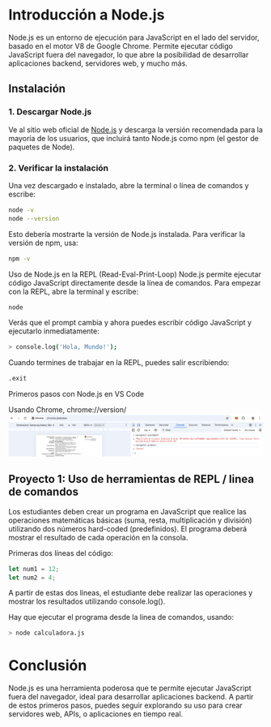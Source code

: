 # Introducción a Node.js

Node.js es un entorno de ejecución para JavaScript en el lado del servidor, basado en el motor V8 de Google Chrome. Permite ejecutar código JavaScript fuera del navegador, lo que abre la posibilidad de desarrollar aplicaciones backend, servidores web, y mucho más.

## Instalación

### 1. Descargar Node.js
Ve al sitio web oficial de [Node.js](https://nodejs.org/) y descarga la versión recomendada para la mayoría de los usuarios, que incluirá tanto Node.js como npm (el gestor de paquetes de Node).

### 2. Verificar la instalación
Una vez descargado e instalado, abre la terminal o línea de comandos y escribe:

```bash
node -v
node --version
```
Esto debería mostrarte la versión de Node.js instalada. Para verificar la versión de npm, usa:

```bash
npm -v
```
Uso de Node.js en la REPL (Read-Eval-Print-Loop)
Node.js permite ejecutar código JavaScript directamente desde la línea de comandos. Para empezar con la REPL, abre la terminal y escribe:

```bash
node
```

Verás que el prompt cambia y ahora puedes escribir código JavaScript y ejecutarlo inmediatamente:

```bash
> console.log('Hola, Mundo!');
```

Cuando termines de trabajar en la REPL, puedes salir escribiendo:
```bash
.exit
```
Primeros pasos con Node.js en VS Code


Usando Chrome, chrome://version/
![Version de Chrome](../../x-assets/UF1844/chrome.version.png)

## Proyecto 1: Uso de herramientas de REPL / linea de comandos
Los estudiantes deben crear un programa en JavaScript que realice las operaciones matemáticas básicas (suma, resta, multiplicación y división) utilizando dos números hard-coded (predefinidos). El programa deberá mostrar el resultado de cada operación en la consola.

Primeras dos líneas del código:
```javascript
let num1 = 12;
let num2 = 4;
```
A partir de estas dos líneas, el estudiante debe realizar las operaciones y mostrar los resultados utilizando console.log(). 

Hay que ejecutar el programa desde la linea de comandos, usando:
```bash
> node calculadora.js
```

# Conclusión
Node.js es una herramienta poderosa que te permite ejecutar JavaScript fuera del navegador, ideal para desarrollar aplicaciones backend. A partir de estos primeros pasos, puedes seguir explorando su uso para crear servidores web, APIs, o aplicaciones en tiempo real.

